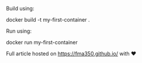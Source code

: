 Build using:

docker build -t my-first-container .

Run using:

docker run my-first-container

Full article hosted on https://fma350.github.io/ with ❤️
